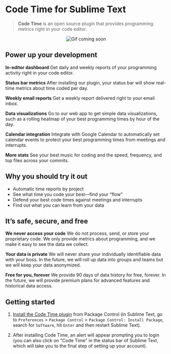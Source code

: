 # Code Time for Sublime Text

> **Code Time** is an open source plugin that provides programming metrics right in your code editor.

<p align="center" style="margin: 0 10%">
  <img src="" alt="Gif coming soon" />
</p>

## Power up your development

**In-editor dashboard**
Get daily and weekly reports of your programming activity right in your code editor.

**Status bar metrics**
After installing our plugin, your status bar will show real-time metrics about time coded per day.

**Weekly email reports**
Get a weekly report delivered right to your email inbox.

**Data visualizations**
Go to our web app to get simple data visualizations, such as a rolling heatmap of your best programming times by hour of the day.

**Calendar integration**
Integrate with Google Calendar to automatically set calendar events to protect your best programming times from meetings and interrupts.

**More stats**
See your best music for coding and the speed, frequency, and top files across your commits.

## Why you should try it out

-   Automatic time reports by project
-   See what time you code your best—find your “flow”
-   Defend your best code times against meetings and interrupts
-   Find out what you can learn from your data

## It’s safe, secure, and free

**We never access your code**
We do not process, send, or store your proprietary code. We only provide metrics about programming, and we make it easy to see the data we collect. 

**Your data is private**
We will never share your individually identifiable data with your boss. In the future, we will roll up data into groups and teams but we will keep your data anonymized.

**Free for you, forever**
We provide 90 days of data history for free, forever. In the future, we will provide premium plans for advanced features and historical data access.

<!--- Begin: setup --->

## Getting started

1. [Install the Code Time plugin](https://packagecontrol.io/packages/Software) from Package Control (in Sublime Text, go to `Preferences` > `Package Control` > `Package Control: Install Package`, search for `Software`, hit `Enter` and then restart Sublime Text).

2. After installing Code Time, an alert will appear prompting you to login (you can also click on "Code Time" in the status bar of Sublime Text, which will take you to the final step of setting up your account).

<!--- End: setup --->
